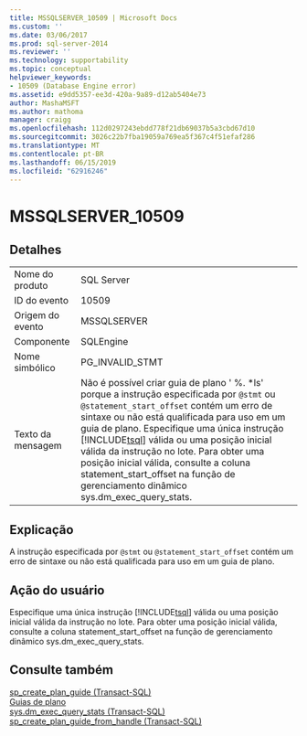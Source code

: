 ```yaml
---
title: MSSQLSERVER_10509 | Microsoft Docs
ms.custom: ''
ms.date: 03/06/2017
ms.prod: sql-server-2014
ms.reviewer: ''
ms.technology: supportability
ms.topic: conceptual
helpviewer_keywords:
- 10509 (Database Engine error)
ms.assetid: e9dd5357-ee3d-420a-9a89-d12ab5404e73
author: MashaMSFT
ms.author: mathoma
manager: craigg
ms.openlocfilehash: 112d0297243ebdd778f21db69037b5a3cbd67d10
ms.sourcegitcommit: 3026c22b7fba19059a769ea5f367c4f51efaf286
ms.translationtype: MT
ms.contentlocale: pt-BR
ms.lasthandoff: 06/15/2019
ms.locfileid: "62916246"
---
```

# <a name="mssqlserver10509"></a>MSSQLSERVER_10509
    
## <a name="details"></a>Detalhes  
  
|||  
|-|-|  
|Nome do produto|SQL Server|  
|ID do evento|10509|  
|Origem do evento|MSSQLSERVER|  
|Componente|SQLEngine|  
|Nome simbólico|PG_INVALID_STMT|  
|Texto da mensagem|Não é possível criar guia de plano ' %. \*ls' porque a instrução especificada por `@stmt` ou `@statement_start_offset` contém um erro de sintaxe ou não está qualificada para uso em um guia de plano. Especifique uma única instrução [!INCLUDE[tsql](../../includes/tsql-md.md)] válida ou uma posição inicial válida da instrução no lote. Para obter uma posição inicial válida, consulte a coluna statement_start_offset na função de gerenciamento dinâmico sys.dm_exec_query_stats.|  
  
## <a name="explanation"></a>Explicação  
 A instrução especificada por `@stmt` ou `@statement_start_offset` contém um erro de sintaxe ou não está qualificada para uso em um guia de plano.  
  
## <a name="user-action"></a>Ação do usuário  
 Especifique uma única instrução [!INCLUDE[tsql](../../includes/tsql-md.md)] válida ou uma posição inicial válida da instrução no lote. Para obter uma posição inicial válida, consulte a coluna statement_start_offset na função de gerenciamento dinâmico sys.dm_exec_query_stats.  
  
## <a name="see-also"></a>Consulte também  
 [sp_create_plan_guide &#40;Transact-SQL&#41;](/sql/relational-databases/system-stored-procedures/sp-create-plan-guide-transact-sql)   
 [Guias de plano](../performance/plan-guides.md)   
 [sys.dm_exec_query_stats &#40;Transact-SQL&#41;](/sql/relational-databases/system-dynamic-management-views/sys-dm-exec-query-stats-transact-sql)   
 [sp_create_plan_guide_from_handle &#40;Transact-SQL&#41;](/sql/relational-databases/system-stored-procedures/sp-create-plan-guide-from-handle-transact-sql)  
  
  
